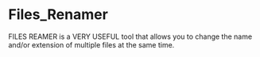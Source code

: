 # Files_Renamer
FILES REAMER is a VERY USEFUL tool that allows you to change the name and/or extension of multiple files at the same time.
